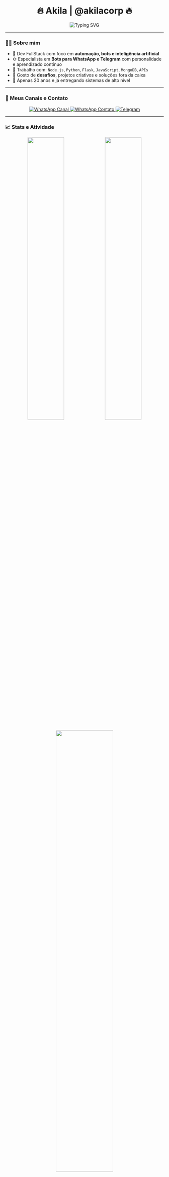 <h1 align="center">🔥 Akila | @akilacorp 🔥</h1>

<p align="center">
  <img src="https://readme-typing-svg.demolab.com?font=Fira+Code&weight=500&pause=1000&center=true&vCenter=true&width=435&lines=Desenvolvedor+FullStack;Criador+de+Bots+Inteligentes;Automação+%7C+IA+%7C+API+Master;20+Anos+de+Puro+Código" alt="Typing SVG" />
</p>

---

### 👨‍💻 Sobre mim

- 🧠 Dev FullStack com foco em **automação, bots e inteligência artificial**
- ⚙️ Especialista em **Bots para WhatsApp e Telegram** com personalidade e aprendizado contínuo
- 🚀 Trabalho com: `Node.js`, `Python`, `Flask`, `JavaScript`, `MongoDB`, `APIs`
- 🧩 Gosto de **desafios**, projetos criativos e soluções fora da caixa
- 🧨 Apenas 20 anos e já entregando sistemas de alto nível

---

### 📲 Meus Canais e Contato

<p align="center">
  <a href="https://whatsapp.com/channel/0029VbB1a77545ussjB7uu1s">
    <img src="https://img.shields.io/badge/Canal%20WhatsApp-25D366?style=for-the-badge&logo=whatsapp&logoColor=white" alt="WhatsApp Canal"/>
  </a>
  <a href="https://wa.me/+553497624877">
    <img src="https://img.shields.io/badge/Contato%20WhatsApp-25D366?style=for-the-badge&logo=whatsapp&logoColor=white" alt="WhatsApp Contato"/>
  </a>
  <a href="https://t.me/Aescorpxx">
    <img src="https://img.shields.io/badge/Canal%20Telegram-2CA5E0?style=for-the-badge&logo=telegram&logoColor=white" alt="Telegram"/>
  </a>
</p>

---

### 📈 Stats e Atividade

<p align="center">
  <img width="48%" src="https://github-readme-stats.vercel.app/api?username=akilacorp&show_icons=true&theme=tokyonight&hide_border=true" />
  <img width="48%" src="https://github-readme-streak-stats.herokuapp.com/?user=akilacorp&theme=tokyonight&hide_border=true"/>
</p>

<p align="center">
  <img width="60%" src="https://github-readme-activity-graph.cyclic.app/graph?username=akilacorp&theme=tokyo-night&hide_border=true"/>
</p>

---

### 🧠 Frase que me define
> "Não é sobre codar o básico... é sobre fazer o impossível parecer automático." — Akila

---

### 🛠️ Em construção... sempre

> Meu GitHub é mais que um portfólio. É onde ideias viram realidade.  
> Seja bem-vindo à **mente por trás da @AesCorp** 👑


